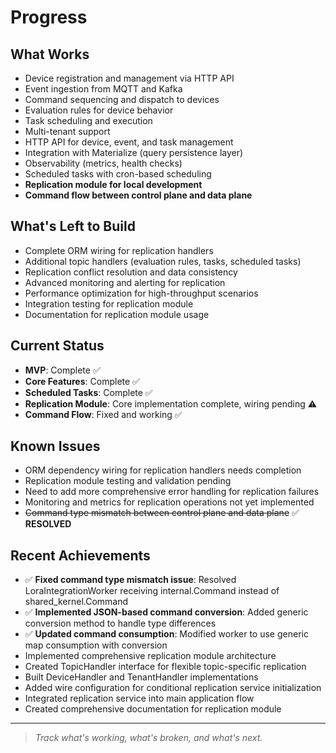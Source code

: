 # Progress

## What Works
- Device registration and management via HTTP API
- Event ingestion from MQTT and Kafka
- Command sequencing and dispatch to devices
- Evaluation rules for device behavior
- Task scheduling and execution
- Multi-tenant support
- HTTP API for device, event, and task management
- Integration with Materialize (query persistence layer)
- Observability (metrics, health checks)
- Scheduled tasks with cron-based scheduling
- **Replication module for local development**
- **Command flow between control plane and data plane**

## What's Left to Build
- Complete ORM wiring for replication handlers
- Additional topic handlers (evaluation rules, tasks, scheduled tasks)
- Replication conflict resolution and data consistency
- Advanced monitoring and alerting for replication
- Performance optimization for high-throughput scenarios
- Integration testing for replication module
- Documentation for replication module usage

## Current Status
- **MVP**: Complete ✅
- **Core Features**: Complete ✅
- **Scheduled Tasks**: Complete ✅
- **Replication Module**: Core implementation complete, wiring pending ⚠️
- **Command Flow**: Fixed and working ✅

## Known Issues
- ORM dependency wiring for replication handlers needs completion
- Replication module testing and validation pending
- Need to add more comprehensive error handling for replication failures
- Monitoring and metrics for replication operations not yet implemented
- ~~Command type mismatch between control plane and data plane~~ ✅ **RESOLVED**

## Recent Achievements
- ✅ **Fixed command type mismatch issue**: Resolved LoraIntegrationWorker receiving internal.Command instead of shared_kernel.Command
- ✅ **Implemented JSON-based command conversion**: Added generic conversion method to handle type differences
- ✅ **Updated command consumption**: Modified worker to use generic map consumption with conversion
- Implemented comprehensive replication module architecture
- Created TopicHandler interface for flexible topic-specific replication
- Built DeviceHandler and TenantHandler implementations
- Added wire configuration for conditional replication service initialization
- Integrated replication service into main application flow
- Created comprehensive documentation for replication module

---

> _Track what's working, what's broken, and what's next._ 